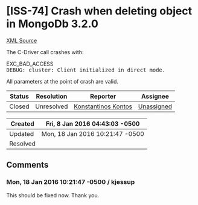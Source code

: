 # [ISS-74] Crash when deleting object in MongoDb 3.2.0

[XML Source](../xml/ISS-74.xml)
<p><p>The C-Driver call crashes with:</p>

<p>EXC_BAD_ACCESS<br/>
<tt>DEBUG:      cluster: Client initialized in direct mode.</tt></p>

<p>All parameters at the point of crash are valid.</p></p>





Status|Resolution|Reporter|Assignee
------|----------|--------|--------
Closed|Unresolved|[Konstantinos Kontos](konkontos)|[Unassigned]($-1)





Created|Fri, 8 Jan 2016 04:43:03 -0500
-------|--------------
Updated|Mon, 18 Jan 2016 10:21:47 -0500
Resolved|


## Comments




### Mon, 18 Jan 2016 10:21:47 -0500 / kjessup 

<p><p>This should be fixed now. Thank you.</p></p>


